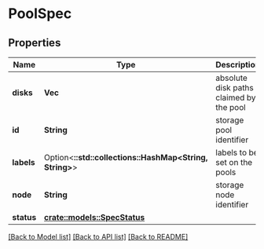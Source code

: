 # PoolSpec

## Properties

Name | Type | Description | Notes
------------ | ------------- | ------------- | -------------
**disks** | **Vec<String>** | absolute disk paths claimed by the pool | 
**id** | **String** | storage pool identifier | 
**labels** | Option<**::std::collections::HashMap<String, String>**> | labels to be set on the pools | [optional]
**node** | **String** | storage node identifier | 
**status** | [**crate::models::SpecStatus**](SpecStatus.md) |  | 

[[Back to Model list]](../README.md#documentation-for-models) [[Back to API list]](../README.md#documentation-for-api-endpoints) [[Back to README]](../README.md)



